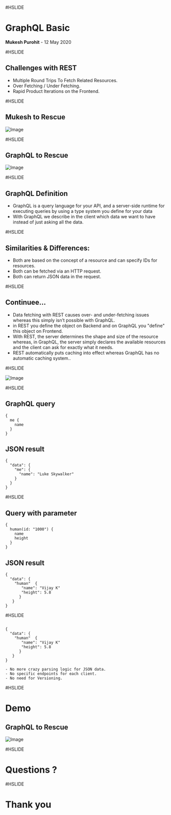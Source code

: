 #HSLIDE

# GraphQL Basic

<span class="primary"><strong>Mukesh Purohit</strong></span> - 12 May 2020
 
#HSLIDE

## Challenges with REST

- Multiple Round Trips To Fetch Related Resources.<!-- .element: class="fragment" -->
- Over Fetching / Under Fetching.<!-- .element: class="fragment" -->
- Rapid Product Iterations on the Frontend.<!-- .element: class="fragment" -->

#HSLIDE

## Mukesh to Rescue

![Image](img/self.jpg)

#HSLIDE
## GraphQL to Rescue

![Image](img/superGraphQL.jpg)

#HSLIDE

## GraphQL Definition
- GraphQL is a query language for your API, and a server-side runtime for executing queries by using a type system you define for your data <!-- .element: class="fragment" -->
- With GraphQL we describe in the client which data we want to have instead of just asking all the data.<!-- .element: class="fragment" -->

#HSLIDE

## Similarities & Differences:

- Both are based on the concept of a resource and can specify IDs for resources.<!-- .element: class="fragment" -->
- Both can be fetched via an HTTP request.<!-- .element: class="fragment" -->
- Both can return JSON data in the request.<!-- .element: class="fragment" -->

#HSLIDE

## Continuee...

- Data fetching with REST causes over- and under-fetching issues whereas this simply isn’t possible with GraphQL.<!-- .element: class="fragment" -->
- in REST you define the object on Backend and on GraphQL you "define" this object on Frontend.<!-- .element: class="fragment" -->
- With REST, the server determines the shape and size of the resource whereas, in GraphQL, the server simply declares the available resources and the client can ask for exactly what it needs.<!-- .element: class="fragment" -->
- REST automatically puts caching into effect whereas GraphQL has no automatic caching system..<!-- .element: class="fragment" -->

#HSLIDE

![Image](img/apiDesign.jpg)


#HSLIDE

## GraphQL query
```
{
  me {
    name
  }
}

```

## JSON result
```
{
  "data": {
    "me": {
      "name": "Luke Skywalker"
    } 
  }
}
```

#HSLIDE

## Query with parameter
```
{
  human(id: "1000") {
    name
    height
  }
}

```

## JSON result
```
{
  "data": {
    "human"  {
       "name": "Vijay K"
       "height": 5.8
      }
   }
}
```

#HSLIDE
```

{
  "data": {
    "human"  {
       "name": "Vijay K"
       "height": 5.8
      }
   }
}

- No more crazy parsing logic for JSON data.
- No specific endpoints for each client.
- No need for Versioning.
```
#HSLIDE

# Demo

## GraphQL to Rescue

![Image](img/GraphImage.png)

#HSLIDE

# Questions ?

#HSLIDE

# Thank you
